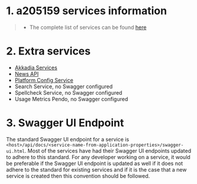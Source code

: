 # 1. a205159 services information

>- The complete list of services can be found [here](https://dev.azure.com/tr-tax-checkpoint/Checkpoint/_wiki/wikis/Checkpoint.wiki/1175/Swagger-links) 

# 2. Extra services

- [Akkadia Services](https://dev.azure.com/tr-tax-checkpoint/Checkpoint/_wiki/wikis/Checkpoint.wiki/1079/Project-Setup-Shared-Folders-for-localhost)
- [News API](https://cp-prod-services.tr-tax-cp-prod.aws-int.thomsonreuters.com/api/docs/news/swagger-ui.html)
- [Platform Config Service](https://cp-dev-cp-platform-config-service.tr-tax-cp-preprod.aws-int.thomsonreuters.com/swagger-ui/index.html)
- Search Service, no Swagger configured
- Spellcheck Service, no Swagger configured
- Usage Metrics Pendo, no Swagger configured



# 3. Swagger UI Endpoint
The standard Swagger UI endpoint for a service is `<host>/api/docs/<service-name-from-application-properties>/swagger-ui.html`. Most of the services have had their Swagger UI endpoints updated to adhere to this standard. For any developer working on a service, it would be preferable if the Swagger UI endpoint is updated as well if it does not adhere to the standard for existing services and if it is the case that a new service is created then this convention should be followed.
